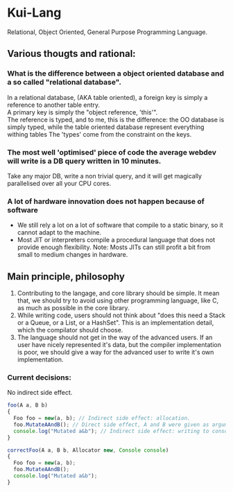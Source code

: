 # Kui-Lang

Relational, Object Oriented, General Purpose Programming Language.

## Various thougts and rational:

### What is the difference between a object oriented database and a so called "relational database".
In a relational database, (AKA table oriented), a foreign key is simply a reference to another table entry.  
A primary key is simply the "object reference, 'this'".  
The reference is typed, and to me, this is the difference: the OO database is simply typed, while the table oriented database represent everything withing tables
The 'types' come from the constraint on the keys.  

### The most well 'optimised' piece of code the average webdev will write is a DB query written in 10 minutes.  
Take any major DB, write a non trivial query, and it will get magically parallelised over all your CPU cores.

### A lot of hardware innovation does not happen because of software
- We still rely a lot on a lot of software that compile to a static binary, so it cannot adapt to the machine.
- Most JIT or interpreters compile a procedural language that does not provide enough flexibility.
Note: Mosts JITs can still profit a bit from small to medium changes in hardware.

## Main principle, philosophy

1. Contributing to the langage, and core library should be simple. It mean that, we should try to avoid using other programming language, like C, as much as possible in the core library.
2. While writing code, users should not think about "does this need a Stack or a Queue, or a List, or a HashSet". This is an implementation detail, which the compilator should choose.
3. The language should not get in the way of the advanced users. If an user have nicely represented it's data, but the compiler implementation is poor, we should give a way for the advanced user to write it's own implementation.


### Current decisions:

No indirect side effect.
```js
foo(A a, B b)
{
  Foo foo = new(a, b); // Indirect side effect: allocation.
  foo.MutateAAndB(); // Direct side effect, A and B were given as argument to Foo constructor.
  console.log("Mutated a&b"); // Indirect side effect: writing to console.
}

correctFoo(A a, B b, Allocator new, Console console)
{
  Foo foo = new(a, b);
  foo.MutateAAndB();
  console.log("Mutated a&b");
}
```
